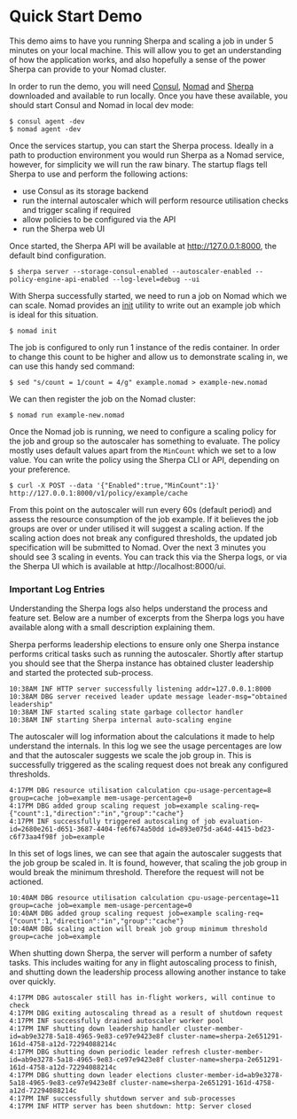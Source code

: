 # Quick Start Demo
This demo aims to have you running Sherpa and scaling a job in under 5 minutes on your local machine. This will allow you to get an understanding of how the application works, and also hopefully a sense of the power Sherpa can provide to your Nomad cluster.

In order to run the demo, you will need [Consul](https://www.consul.io/downloads.html), [Nomad](https://www.nomadproject.io/downloads.html) and [Sherpa](https://github.com/jrasell/sherpa/releases) downloaded and available to run locally. Once you have these available, you should start Consul and Nomad in local dev mode:
```
$ consul agent -dev
$ nomad agent -dev
```

Once the services startup, you can start the Sherpa process. Ideally in a path to production environment you would run Sherpa as a Nomad service, however, for simplicity we will run the raw binary. The startup flags tell Sherpa to use and perform the following actions:
 * use Consul as its storage backend
 * run the internal autoscaler which will perform resource utilisation checks and trigger scaling if required
 * allow policies to be configured via the API
 * run the Sherpa web UI

Once started, the Sherpa API will be available at http://127.0.0.1:8000, the default bind configuration.
```
$ sherpa server --storage-consul-enabled --autoscaler-enabled --policy-engine-api-enabled --log-level=debug --ui
```

With Sherpa successfully started, we need to run a job on Nomad which we can scale. Nomad provides an [init](https://www.nomadproject.io/docs/commands/job/init.html) utility to write out an example job which is ideal for this situation. 
```
$ nomad init
```

The job is configured to only run 1 instance of the redis container. In order to change this count to be higher and allow us to demonstrate scaling in, we can use this handy sed command:
```
$ sed "s/count = 1/count = 4/g" example.nomad > example-new.nomad
```

We can then register the job on the Nomad cluster:
```
$ nomad run example-new.nomad
```

Once the Nomad job is running, we need to configure a scaling policy for the job and group so the autoscaler has something to evaluate. The policy mostly uses default values apart from the `MinCount` which we set to a low value. You can write the policy using the Sherpa CLI or API, depending on your preference.
```
$ curl -X POST --data '{"Enabled":true,"MinCount":1}' http://127.0.0.1:8000/v1/policy/example/cache
```

From this point on the autoscaler will run every 60s (default period) and assess the resource consumption of the job example. If it believes the job groups are over or under utilised it will suggest a scaling action. If the scaling action does not break any configured thresholds, the updated job specification will be submitted to Nomad. Over the next 3 minutes you should see 3 scaling in events. You can track this via the Sherpa logs, or via the Sherpa UI which is available at http://localhost:8000/ui.

### Important Log Entries

Understanding the Sherpa logs also helps understand the process and feature set. Below are a number of excerpts from the Sherpa logs you have available along with a small description explaining them.

Sherpa performs leadership elections to ensure only one Sherpa instance performs critical tasks such as running the autoscaler. Shortly after startup you should see that the Sherpa instance has obtained cluster leadership and started the protected sub-process.
```
10:38AM INF HTTP server successfully listening addr=127.0.0.1:8000
10:38AM DBG server received leader update message leader-msg="obtained leadership"
10:38AM INF started scaling state garbage collector handler
10:38AM INF starting Sherpa internal auto-scaling engine
```

The autoscaler will log information about the calculations it made to help understand the internals. In this log we see the usage percentages are low and that the autoscaler suggests we scale the job group in. This is successfully triggered as the scaling request does not break any configured thresholds.
```
4:17PM DBG resource utilisation calculation cpu-usage-percentage=8 group=cache job=example mem-usage-percentage=0
4:17PM DBG added group scaling request job=example scaling-req={"count":1,"direction":"in","group":"cache"}
4:17PM INF successfully triggered autoscaling of job evaluation-id=2680e261-d651-3687-4404-fe6f674a50dd id=893e075d-a64d-4415-bd23-c6f73aa4f98f job=example
```

In this set of logs lines, we can see that again the autoscaler suggests that the job group be scaled in. It is found, however, that scaling the job group in would break the minimum threshold. Therefore the request will not be actioned.
```
10:40AM DBG resource utilisation calculation cpu-usage-percentage=11 group=cache job=example mem-usage-percentage=0
10:40AM DBG added group scaling request job=example scaling-req={"count":1,"direction":"in","group":"cache"}
10:40AM DBG scaling action will break job group minimum threshold group=cache job=example
```

When shutting down Sherpa, the server will perform a number of safety tasks. This includes waiting for any in flight autoscaling process to finish, and shutting down the leadership process allowing another instance to take over quickly.
```
4:17PM DBG autoscaler still has in-flight workers, will continue to check
4:17PM DBG exiting autoscaling thread as a result of shutdown request
4:17PM INF successfully drained autoscaler worker pool
4:17PM INF shutting down leadership handler cluster-member-id=ab9e3278-5a18-4965-9e83-ce97e9423e8f cluster-name=sherpa-2e651291-161d-4758-a12d-72294088214c
4:17PM DBG shutting down periodic leader refresh cluster-member-id=ab9e3278-5a18-4965-9e83-ce97e9423e8f cluster-name=sherpa-2e651291-161d-4758-a12d-72294088214c
4:17PM DBG shutting down leader elections cluster-member-id=ab9e3278-5a18-4965-9e83-ce97e9423e8f cluster-name=sherpa-2e651291-161d-4758-a12d-72294088214c
4:17PM INF successfully shutdown server and sub-processes
4:17PM INF HTTP server has been shutdown: http: Server closed
```
